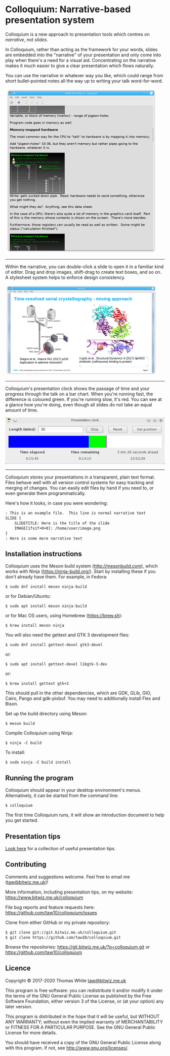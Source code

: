 Colloquium: Narrative-based presentation system
===============================================

Colloquium is a new approach to presentation tools which centres on _narrative_, not _slides_.

In Colloquium, rather than acting as the framework for your words, slides are embedded into the "narrative" of your presentation and only come into play when there's a need for a visual aid.  Concentrating on the narrative makes it much easier to give a clear presentation which flows naturally.

You can use the narrative in whatever way you like, which could range from short bullet-pointed notes all the way up to writing your talk word-for-word.

![Narrative](screenshots/narrative.png)

---

Within the narrative, you can double-click a slide to open it in a familiar kind of editor.  Drag and drop images, shift-drag to create text boxes, and so on.  A stylesheet system helps to enforce design consistency.

![Editor](screenshots/editor.png)

---

Colloquium's presentation clock shows the passage of time and your progress through the talk on a bar chart.  When you're running fast, the difference is coloured green.  If you're running slow, it's red.  You can see at a glance how you're doing, even though all slides do not take an equal amount of time.

![Timer](screenshots/timer.png)

---

Colloquium stores your presentations in a transparent, plain text format.  Files behave well with all version control systems for easy tracking and merging of changes.  You can easily edit files by hand if you need to, or even generate them programmatically.

Here's how it looks, in case you were wondering:

    : This is an example file.  This line is normal narrative text
    SLIDE {
        SLIDETITLE: Here is the title of the slide
        IMAGE[1fx1f+0+0]: /home/user/image.png
    }
    : Here is some more narrative text

Installation instructions
-------------------------

Colloquium uses the Meson build system (http://mesonbuild.com), which works
with Ninja (https://ninja-build.org/).  Start by installing these if you don't
already have them.  For example, in Fedora:

    $ sudo dnf install meson ninja-build

or for Debian/Ubuntu:

    $ sudo apt install meson ninja-build

or for Mac OS users, using Homebrew (https://brew.sh):

    $ brew install meson ninja

You will also need the gettext and GTK 3 development files:

    $ sudo dnf install gettext-devel gtk3-devel

or:

    $ sudo apt install gettext-devel libgtk-3-dev

or:

    $ brew install gettext gtk+3

This should pull in the other dependencies, which are GDK, GLib, GIO, Cairo,
Pango and gdk-pixbuf.  You may need to additionally install Flex and Bison.

Set up the build directory using Meson:

    $ meson build

Compile Colloquium using Ninja:

    $ ninja -C build

To install:

    $ sudo ninja -C build install


Running the program
-------------------

Colloquium should appear in your desktop environment's menus.  Alternatively,
it can be started from the command line:

    $ colloquium

The first time Colloquium runs, it will show an introduction document to help
you get started.


Presentation tips
-----------------

[Look here](docs/presentation-tips.md) for a collection of useful presentation tips.


Contributing
------------

Comments and suggestions welcome. Feel free to email me (taw@bitwiz.me.uk)!

More information, including presentation tips, on my website: https://www.bitwiz.me.uk/colloquium

File bug reports and feature requests here:  https://github.com/taw10/colloquium/issues

Clone from either GitHub or my private repository:

    $ git clone git://git.bitwiz.me.uk/colloquium.git
    $ git clone https://github.com/taw10/colloquium.git

Browse the repositories:  https://git.bitwiz.me.uk/?p=colloquium.git or https://github.com/taw10/colloquium

Licence
-------

Copyright © 2017-2020 Thomas White <taw@bitwiz.me.uk>

This program is free software: you can redistribute it and/or modify
it under the terms of the GNU General Public License as published by
the Free Software Foundation, either version 3 of the License, or
(at your option) any later version.

This program is distributed in the hope that it will be useful,
but WITHOUT ANY WARRANTY; without even the implied warranty of
MERCHANTABILITY or FITNESS FOR A PARTICULAR PURPOSE.  See the
GNU General Public License for more details.

You should have received a copy of the GNU General Public License
along with this program.  If not, see <http://www.gnu.org/licenses/>.
